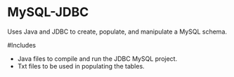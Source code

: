 # MySQL-JDBC
Uses Java and JDBC to create, populate, and manipulate a MySQL schema.

#Includes
- Java files to compile and run the JDBC MySQL project.
- Txt files to be used in populating the tables.
